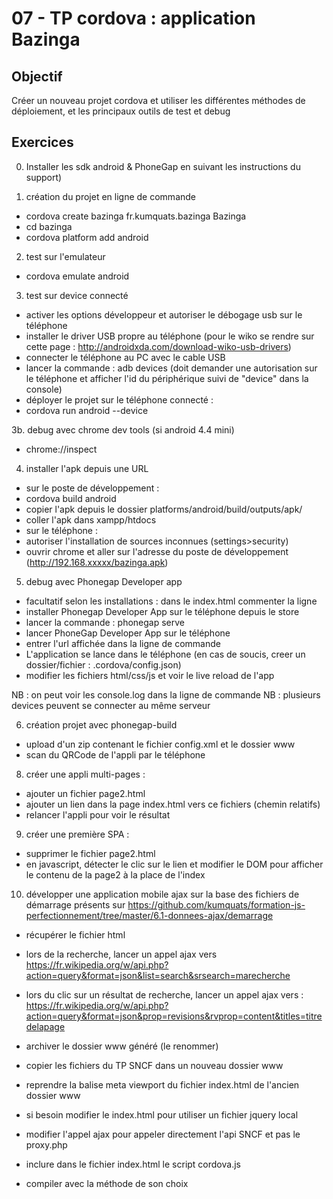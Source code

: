 07 - TP cordova : application Bazinga
=====================================

Objectif
--------
Créer un nouveau projet cordova et utiliser les différentes méthodes de déploiement, et les principaux outils de test et debug


Exercices
---------
0. Installer les sdk android & PhoneGap en suivant les instructions du support)

1. création du projet en ligne de commande
- cordova create bazinga fr.kumquats.bazinga Bazinga
- cd bazinga
- cordova platform add android

2. test sur l'emulateur
- cordova emulate android

3. test sur device connecté
- activer les options développeur et autoriser le débogage usb sur le téléphone
- installer le driver USB propre au téléphone (pour le wiko se rendre sur cette page : http://androidxda.com/download-wiko-usb-drivers)
- connecter le téléphone au PC avec le cable USB
- lancer la commande : adb devices (doit demander une autorisation sur le téléphone et afficher l'id du périphérique suivi de "device" dans la console)
- déployer le projet sur le téléphone connecté : 
- cordova run android --device

3b. debug avec chrome dev tools (si android 4.4 mini)
- chrome://inspect

4. installer l'apk depuis une URL
- sur le poste de développement :
- cordova build android
- copier l'apk depuis le dossier platforms/android/build/outputs/apk/
- coller l'apk dans xampp/htdocs
- sur le téléphone : 
- autoriser l'installation de sources inconnues (settings>security)
- ouvrir chrome et aller sur l'adresse du poste de développement (http://192.168.xxxxx/bazinga.apk)

5. debug avec Phonegap Developer app
- facultatif selon les installations : dans le index.html commenter la ligne <meta http-equiv="Content-Security-Policy" content="default-src 'self' data: gap: https://ssl.gstatic.com 'unsafe-eval'; style-src 'self' 'unsafe-inline'; media-src *">
- installer Phonegap Developer App sur le téléphone depuis le store
- lancer la commande : phonegap serve
- lancer PhoneGap Developer App sur le téléphone
- entrer l'url affichée dans la ligne de commande
- L'application se lance dans le téléphone (en cas de soucis, creer un dossier/fichier : .cordova/config.json)
- modifier les fichiers html/css/js et voir le live reload de l'app

NB : on peut voir les console.log dans la ligne de commande
NB : plusieurs devices peuvent se connecter au même serveur


6. création projet avec phonegap-build
- upload d'un zip contenant le fichier config.xml et le dossier www 
- scan du QRCode de l'appli par le téléphone

8. créer une appli multi-pages :
- ajouter un fichier page2.html
- ajouter un lien dans la page index.html vers ce fichiers (chemin relatifs)
- relancer l'appli pour voir le résultat

9. créer une première SPA :
- supprimer le fichier page2.html
- en javascript, détecter le clic sur le lien et modifier le DOM pour afficher le contenu de la page2 à la place de l'index

10. développer une application mobile ajax sur la base des fichiers de démarrage présents sur https://github.com/kumquats/formation-js-perfectionnement/tree/master/6.1-donnees-ajax/demarrage
- récupérer le fichier html
- lors de la recherche, lancer un appel ajax vers 
https://fr.wikipedia.org/w/api.php?action=query&format=json&list=search&srsearch=marecherche
- lors du clic sur un résultat de recherche, lancer un appel ajax vers :
https://fr.wikipedia.org/w/api.php?action=query&format=json&prop=revisions&rvprop=content&titles=titredelapage




- archiver le dossier www généré (le renommer)
- copier les fichiers du TP SNCF dans un nouveau dossier www
- reprendre la balise meta viewport du fichier index.html de l'ancien dossier www
- si besoin modifier le index.html pour utiliser un fichier jquery local
- modifier l'appel ajax pour appeler directement l'api SNCF et pas le proxy.php
- inclure dans le fichier index.html le script cordova.js
- compiler avec la méthode de son choix
